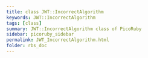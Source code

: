 ```yaml
---
title: class JWT::IncorrectAlgorithm
keywords: JWT::IncorrectAlgorithm
tags: [class]
summary: JWT::IncorrectAlgorithm class of PicoRuby
sidebar: picoruby_sidebar
permalink: JWT_IncorrectAlgorithm.html
folder: rbs_doc
---
```

